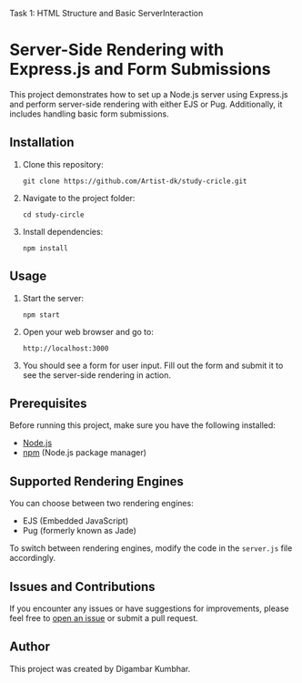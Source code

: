 Task 1: HTML Structure and Basic ServerInteraction
# Server-Side Rendering with Express.js and Form Submissions

This project demonstrates how to set up a Node.js server using Express.js and perform server-side rendering with either EJS or Pug. Additionally, it includes handling basic form submissions.

## Installation

1. Clone this repository:
    ```
    git clone https://github.com/Artist-dk/study-cricle.git
    ```

2. Navigate to the project folder:
    ```
    cd study-circle
    ```

3. Install dependencies:
    ```
    npm install
    ```

## Usage

1. Start the server:
    ```
    npm start
    ```

2. Open your web browser and go to:
    ```
    http://localhost:3000
    ```

3. You should see a form for user input. Fill out the form and submit it to see the server-side rendering in action.

## Prerequisites

Before running this project, make sure you have the following installed:

- [Node.js](https://nodejs.org/)
- [npm](https://www.npmjs.com/) (Node.js package manager)

## Supported Rendering Engines

You can choose between two rendering engines:

- EJS (Embedded JavaScript)
- Pug (formerly known as Jade)

To switch between rendering engines, modify the code in the `server.js` file accordingly.

## Issues and Contributions

If you encounter any issues or have suggestions for improvements, please feel free to [open an issue](https://github.com/Artist-dk/study-cricle/issues) or submit a pull request.

## Author

This project was created by Digambar Kumbhar.
